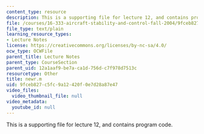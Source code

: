 ```yaml
---
content_type: resource
description: This is a supporting file for lecture 12, and contains program code.
file: /courses/16-333-aircraft-stability-and-control-fall-2004/9fceb827c5fc9a12420f0e7d28a87e47_newr.m
file_type: text/plain
learning_resource_types:
- Lecture Notes
license: https://creativecommons.org/licenses/by-nc-sa/4.0/
ocw_type: OCWFile
parent_title: Lecture Notes
parent_type: CourseSection
parent_uid: 12a1aaf9-be7a-ca1d-756d-c7f978d7513c
resourcetype: Other
title: newr.m
uid: 9fceb827-c5fc-9a12-420f-0e7d28a87e47
video_files:
  video_thumbnail_file: null
video_metadata:
  youtube_id: null
---
```

This is a supporting file for lecture 12, and contains program code.